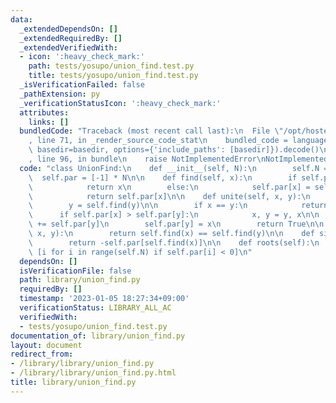 ```yaml
---
data:
  _extendedDependsOn: []
  _extendedRequiredBy: []
  _extendedVerifiedWith:
  - icon: ':heavy_check_mark:'
    path: tests/yosupo/union_find.test.py
    title: tests/yosupo/union_find.test.py
  _isVerificationFailed: false
  _pathExtension: py
  _verificationStatusIcon: ':heavy_check_mark:'
  attributes:
    links: []
  bundledCode: "Traceback (most recent call last):\n  File \"/opt/hostedtoolcache/PyPy/3.7.13/x64/site-packages/onlinejudge_verify/documentation/build.py\"\
    , line 71, in _render_source_code_stat\n    bundled_code = language.bundle(stat.path,\
    \ basedir=basedir, options={'include_paths': [basedir]}).decode()\n  File \"/opt/hostedtoolcache/PyPy/3.7.13/x64/site-packages/onlinejudge_verify/languages/python.py\"\
    , line 96, in bundle\n    raise NotImplementedError\nNotImplementedError\n"
  code: "class UnionFind:\n    def __init__(self, N):\n        self.N = N\n      \
    \  self.par = [-1] * N\n\n    def find(self, x):\n        if self.par[x] < 0:\n\
    \            return x\n        else:\n            self.par[x] = self.find(self.par[x])\n\
    \            return self.par[x]\n\n    def unite(self, x, y):\n        x = self.find(x)\n\
    \        y = self.find(y)\n\n        if x == y:\n            return False\n  \
    \      if self.par[x] > self.par[y]:\n            x, y = y, x\n\n        self.par[x]\
    \ += self.par[y]\n        self.par[y] = x\n        return True\n\n    def same(self,\
    \ x, y):\n        return self.find(x) == self.find(y)\n\n    def size(self, x):\n\
    \        return -self.par[self.find(x)]\n\n    def roots(self):\n        return\
    \ [i for i in range(self.N) if self.par[i] < 0]\n"
  dependsOn: []
  isVerificationFile: false
  path: library/union_find.py
  requiredBy: []
  timestamp: '2023-01-05 18:27:34+09:00'
  verificationStatus: LIBRARY_ALL_AC
  verifiedWith:
  - tests/yosupo/union_find.test.py
documentation_of: library/union_find.py
layout: document
redirect_from:
- /library/library/union_find.py
- /library/library/union_find.py.html
title: library/union_find.py
---
```

